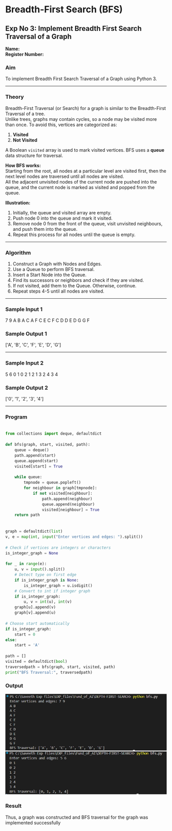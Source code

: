 # Breadth-First Search (BFS)  

## Exp No 3: Implement Breadth First Search Traversal of a Graph  

**Name:**  
**Register Number:**  

### Aim
To implement Breadth First Search Traversal of a Graph using Python 3.  

---

### Theory
Breadth-First Traversal (or Search) for a graph is similar to the Breadth-First Traversal of a tree.  
Unlike trees, graphs may contain cycles, so a node may be visited more than once. To avoid this, vertices are categorized as:  

1. **Visited**  
2. **Not Visited**  

A Boolean `visited` array is used to mark visited vertices. BFS uses a **queue** data structure for traversal.  

**How BFS works:**  
Starting from the root, all nodes at a particular level are visited first, then the next level nodes are traversed until all nodes are visited.  
All the adjacent unvisited nodes of the current node are pushed into the queue, and the current node is marked as visited and popped from the queue.  

**Illustration:**  
1. Initially, the queue and visited array are empty.  
2. Push node 0 into the queue and mark it visited.  
3. Remove node 0 from the front of the queue, visit unvisited neighbours, and push them into the queue.  
4. Repeat this process for all nodes until the queue is empty.  

---

### Algorithm
1. Construct a Graph with Nodes and Edges.  
2. Use a Queue to perform BFS traversal.  
3. Insert a Start Node into the Queue.  
4. Find its successors or neighbors and check if they are visited.  
5. If not visited, add them to the Queue. Otherwise, continue.  
6. Repeat steps 4-5 until all nodes are visited.  

---

### Sample Input 1
7 9
A B
A C
A F
C E
C F
C D
D E
D G
G F

### Sample Output 1
['A', 'B', 'C', 'F', 'E', 'D', 'G']

---

### Sample Input 2

5 6
0 1
0 2
1 2
1 3
2 4
3 4

### Sample Output 2

['0', '1', '2', '3', '4']


---
### Program
```py

from collections import deque, defaultdict

def bfs(graph, start, visited, path):
    queue = deque()
    path.append(start)
    queue.append(start)
    visited[start] = True

    while queue:
        tmpnode = queue.popleft()
        for neighbour in graph[tmpnode]:
            if not visited[neighbour]:
                path.append(neighbour)
                queue.append(neighbour)
                visited[neighbour] = True
    return path


graph = defaultdict(list)
v, e = map(int, input("Enter vertices and edges: ").split())

# Check if vertices are integers or characters
is_integer_graph = None

for _ in range(e):
    u, v = input().split()
    # Detect type on first edge
    if is_integer_graph is None:
        is_integer_graph = u.isdigit()
    # Convert to int if integer graph
    if is_integer_graph:
        u, v = int(u), int(v)
    graph[u].append(v)
    graph[v].append(u)

# Choose start automatically
if is_integer_graph:
    start = 0
else:
    start = 'A'

path = []
visited = defaultdict(bool)
traversedpath = bfs(graph, start, visited, path)
print("BFS Traversal:", traversedpath)

```
### Output
![alt text](image.png)
![alt text](image-1.png)

### Result
Thus, a graph was constructed and BFS traversal for the graph was implemented successfully